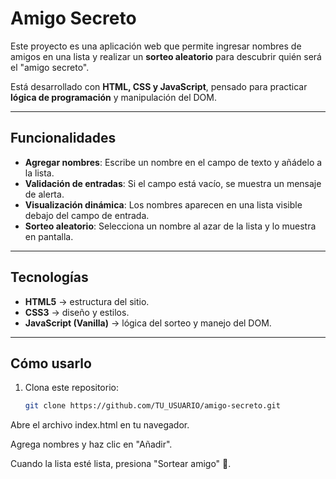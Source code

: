 # Amigo Secreto

Este proyecto es una aplicación web que permite ingresar nombres de amigos en una lista y realizar un **sorteo aleatorio** para descubrir quién será el "amigo secreto".  

Está desarrollado con **HTML, CSS y JavaScript**, pensado para practicar **lógica de programación** y manipulación del DOM.

---

##  Funcionalidades
- **Agregar nombres**: Escribe un nombre en el campo de texto y añádelo a la lista.
- **Validación de entradas**: Si el campo está vacío, se muestra un mensaje de alerta.
- **Visualización dinámica**: Los nombres aparecen en una lista visible debajo del campo de entrada.
- **Sorteo aleatorio**: Selecciona un nombre al azar de la lista y lo muestra en pantalla.

---

##  Tecnologías
- **HTML5** → estructura del sitio.
- **CSS3** → diseño y estilos.
- **JavaScript (Vanilla)** → lógica del sorteo y manejo del DOM.

---
##  Cómo usarlo
1. Clona este repositorio:
   ```bash
   git clone https://github.com/TU_USUARIO/amigo-secreto.git
Abre el archivo index.html en tu navegador.

Agrega nombres y haz clic en "Añadir".

Cuando la lista esté lista, presiona "Sortear amigo" 🎉.
